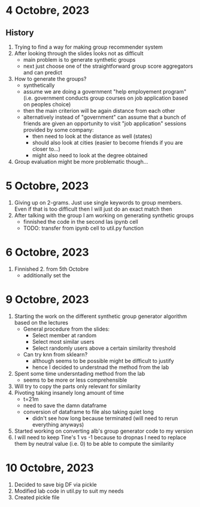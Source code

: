# 4 Octobre, 2023
## History
1. Trying to find a way for making group recommender system
2. After looking through the slides looks not as difficult
    - main problem is to generate synthetic groups
    - next just choose one of the straightforward group score aggregators and can predict
3. How to generate the groups?
    - synthetically 
    - assume we are doing a government "help employement program" (i.e. government conducts group courses on job application based on peoples choice)
    - then the main criterion will be again distance from each other
    - alternatively instead of "government" can assume that a bunch of friends are given an opportunity to visit "job application" sessions provided by some company:
        - then need to look at the distance as well (states)
        - should also look at cities (easier to become friends if you are closer to...)
        - might also need to look at the degree obtained  
4. Group evaluation might be more problematic though...

# 5 Octobre, 2023
1. Giving up on 2-grams. Just use single keywords to group members. Even if that is too difficult then I will just do an exact match then
2. After talking with the group I am working on generating synthetic groups
    - finnished the code in the second las ipynb cell
    - TODO: transfer from ipynb cell to util.py function

# 6 Octobre, 2023
1. Finnished 2. from 5th Octobre
    - additionally set the 

# 9 Octobre, 2023
1. Starting the work on the different synthetic group generator algorithm based on the lectures
    - General procedure from the slides:
        - Select member at random 
        - Select most similar users
        - Select randomly users above a certain similarity threshold 
    - Can try knn from sklearn?
        - although seems to be possible might be difficult to justify
        - hence I decided to understnad the method from the lab
2. Spent some time undersntading method from the lab
    - seems to be more or less comprehensible
3. Will try to copy the parts only relevant for similarity
4. Pivoting taking insanely long amount of time
    - t=21m
    - need to save the damn dataframe
    - conversion of dataframe to file also taking quiet long
        - didn't see how long because terminated (will need to rerun everything anyways)
5. Started working on converting alb's group generator code to my version
6. I will need to keep Tine's 1 vs -1 because to dropnas I need to replace them by neutral value (i.e. 0) to be able to compute the similarity

# 10 Octobre, 2023
1. Decided to save big DF via pickle
2. Modified lab code in util.py to suit my needs
3. Created pickle file